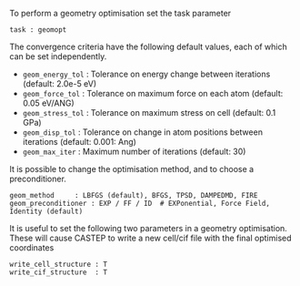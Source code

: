 To perform a geometry optimisation set the task parameter
```
task : geomopt
```

The convergence criteria have the following default values, each of which can be set independently.

* `geom_energy_tol` : Tolerance on energy change between iterations   (default: 2.0e-5 eV)
* `geom_force_tol`  : Tolerance on maximum force on each atom  (default: 0.05 eV/ANG)
* `geom_stress_tol` : Tolerance on maximum stress on cell  (default: 0.1 GPa)
* `geom_disp_tol`  :  Tolerance on change in atom positions between iterations  (default: 0.001: Ang)
* `geom_max_iter`   : Maximum number of iterations  (default: 30)


It is possible to change the optimisation method, and to choose a preconditioner.
```
geom_method     : LBFGS (default), BFGS, TPSD, DAMPEDMD, FIRE
geom_preconditioner : EXP / FF / ID  # EXPonential, Force Field, Identity (default)
```

It is useful to set the following two parameters in a geometry optimisation.
These will cause CASTEP to write a new cell/cif file with the final optimised
coordinates
```
write_cell_structure : T
write_cif_structure  : T
```
